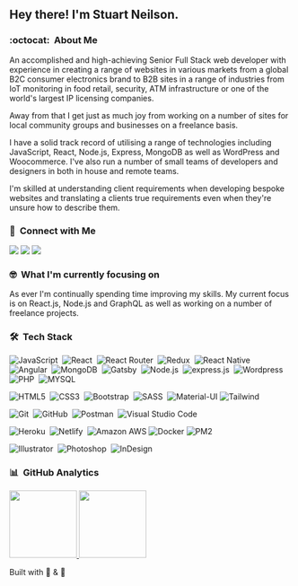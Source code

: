 <h2> Hey there! I'm Stuart Neilson.</h2>

### :octocat:  &nbsp;About Me

An accomplished and high-achieving Senior Full Stack web developer with experience in creating a range of websites in various markets from a global B2C consumer electronics brand to B2B sites in a range of industries from IoT monitoring in food retail, security, ATM infrastructure or one of the world's largest IP licensing companies. 

Away from that I get just as much joy from working on a number of sites for local community groups and businesses on a freelance basis. 

I have a solid track record of utilising a range of technologies including JavaScript, React, Node.js, Express, MongoDB as well as WordPress and Woocommerce. I've also run a number of small teams of developers and designers in both in house and remote teams. 

I'm skilled at understanding client requirements when developing bespoke websites and translating a clients true requirements even when they're unsure how to describe them.

### :e-mail: &nbsp;Connect with Me

<!--<a href="https://www.sneilson.com"><img src="https://img.shields.io/badge/-sneilson.com-3423A6?style=flat&logo=Google-Chrome&logoColor=white"/></a>-->
<a href="https://linkedin.com/in/stuartneilson"><img src="https://img.shields.io/badge/-Stuart%20Neilson-0077B5?style=flat-square&logo=Linkedin&logoColor=white"/></a>
<a href="mailto:stuart.neilson81@gmail.com"><img src="https://img.shields.io/badge/-stuart.neilson81@gmail.com-D14836?style=flat-square&logo=Gmail&logoColor=white"/></a>
<a href="https://twitter.com/sneilson81"><img src="https://img.shields.io/badge/Twitter-1DA1F2?style=flat-square&logo=twitter&logoColor=white"/></a>

### 🤓 &nbsp;What I'm currently focusing on

As ever I'm continually spending time improving my skills. My current focus is on React.js, Node.js and GraphQL as well as working on a number of freelance projects.

### 🛠 &nbsp;Tech Stack

![JavaScript](https://img.shields.io/badge/JavaScript-F7DF1E?style=flat-square&logo=javascript&logoColor=black)&nbsp;
![React](https://img.shields.io/badge/React-20232A?style=flat-square&logo=react&logoColor=61DAFB)&nbsp;
![React Router](https://img.shields.io/badge/React_Router-CA4245?style=flat-square&logo=react-router&logoColor=white)&nbsp;
![Redux](https://img.shields.io/badge/Redux-593D88?style=flat-square&logo=redux&logoColor=white)&nbsp;
![React Native](https://img.shields.io/badge/React_Native-20232A?style=flat-square&logo=react&logoColor=61DAFB)&nbsp;
![Angular](https://img.shields.io/badge/Angular-DD0031?style=flat-square&logo=angular&logoColor=white)&nbsp;
![MongoDB](https://img.shields.io/badge/MongoDB-4EA94B?style=flat-square&logo=mongodb&logoColor=white)&nbsp;
![Gatsby](https://img.shields.io/badge/Gatsby-663399?style=flat-square&logo=gatsby&logoColor=white)&nbsp;
![Node.js](https://img.shields.io/badge/Node.js-43853D?style=flat-square&logo=node.js&logoColor=white)&nbsp;
![express.js](https://img.shields.io/badge/Express.js-404D59?style=flat-square)&nbsp;
![Wordpress](https://img.shields.io/badge/WordPress-777BB4?style=flat-square&logo=php&logoColor=white)&nbsp;
![PHP](https://img.shields.io/badge/PHP-777BB4?style=flat-square&logo=php&logoColor=white)&nbsp;
![MYSQL](https://img.shields.io/badge/MySQL-00000F?style=flat-square&logo=mysql&logoColor=white)

![HTML5](https://img.shields.io/badge/HTML5-E34F26?style=flat-square&logo=html5&logoColor=white)&nbsp;
![CSS3](https://img.shields.io/badge/CSS3-1572B6?style=flat-square&logo=css3&logoColor=white)&nbsp;
![Bootstrap](https://img.shields.io/badge/Bootstrap-563D7C?style=flat-square&logo=bootstrap&logoColor=white)&nbsp;
![SASS](https://img.shields.io/badge/Sass-CC6699?style=flat-square&logo=sass&logoColor=white)&nbsp;
![Material-UI](https://img.shields.io/badge/Material--UI-0081CB?style=flat-square&logo=material-ui&logoColor=white)
![Tailwind](https://img.shields.io/badge/Tailwind_CSS-38B2AC?style=flat-squar&logo=tailwind-css&logoColor=white)


![Git](https://img.shields.io/badge/Git-000000?style=flat-square&logo=git&logoColor=white)&nbsp;
![GitHub](https://img.shields.io/badge/GitHub-000000?style=flat-square&logo=github&logoColor=white)&nbsp;
![Postman](https://img.shields.io/badge/Postman-FF6C37?style=flat-square&logo=postman&logoColor=white)&nbsp;
![Visual Studio Code](https://img.shields.io/badge/Visual%20Studio%20Code-100000?style=flat-square&logo=visual-studio-code&logoColor=white)

![Heroku](https://img.shields.io/badge/Heroku-430098?style=flat-square&logo=heroku&logoColor=white)&nbsp;
![Netlify](https://img.shields.io/badge/Netlify-00C7B7?style=flat-square&logo=netlify&logoColor=white)&nbsp;
![Amazon AWS](https://img.shields.io/badge/Amazon_AWS-232F3E?style=flat-square&logo=amazon-aws&logoColor=white)
![Docker](https://img.shields.io/badge/Docker-0073ec?style=flat-square&logo=docker&logoColor=white)
![PM2](https://img.shields.io/badge/PM2-30519d?style=flat-square&logo=PM2&logoColor=white)

![Illustrator](https://img.shields.io/badge/-Illustrator-05122A?style=flat-square&logo=adobe-illustrator&logoColor=white)&nbsp;
![Photoshop](https://img.shields.io/badge/-Photoshop-05122A?style=flat-square&logo=adobe-photoshop&logoColor=white)&nbsp;
![InDesign](https://img.shields.io/badge/-InDesign-05122A?style=flat-square&logo=adobe-indesign&logoColor=white)

### :bar_chart: &nbsp;GitHub Analytics

<p>
<a href="https://github.com/sneilson">
  <img height="120em" src="https://github-readme-stats-eight-theta.vercel.app/api?username=sneilson&show_icons=true&theme=synthwave&include_all_commits=true&count_private=true"/>
  <img height="120em" src="https://github-readme-stats-eight-theta.vercel.app/api/top-langs/?username=sneilson&layout=compact&langs_count=8&theme=synthwave"/>
</a>
</p>

Built with :yellow_heart: & :tea:
